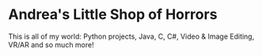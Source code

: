 # Andrea's Little Shop of Horrors
This is all of my world: Python projects, Java, C, C#, Video &amp; Image Editing, VR/AR and so much more!
